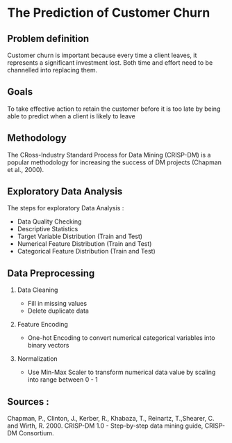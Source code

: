 # The Prediction of Customer Churn

## Problem definition

Customer churn is important because every time a client leaves, it represents a significant investment lost. Both time and effort need to be channelled into replacing them.

## Goals

To take effective action to retain the customer before it is too late by being able to predict when a client is likely to leave

## Methodology

The CRoss-Industry Standard Process for Data Mining (CRISP-DM) is a popular methodology for increasing the success of DM projects (Chapman et al., 2000).

## Exploratory Data Analysis
The steps for exploratory Data Analysis :
* Data Quality Checking
* Descriptive Statistics
* Target Variable Distribution (Train and Test)
* Numerical Feature Distribution (Train and Test)
* Categorical Feature Distribution (Train and Test)

## Data Preprocessing
1. Data Cleaning 
    * Fill in missing values 
    * Delete duplicate data

2. Feature Encoding
    * One-hot Encoding to convert numerical categorical variables into binary vectors

3. Normalization
    * Use Min-Max Scaler to transform numerical data value by scaling into range between 0 - 1


## Sources :
Chapman, P., Clinton, J., Kerber, R., Khabaza, T., Reinartz, T.,Shearer, C. and Wirth, R. 2000. CRISP-DM 1.0 - Step-by-step data mining guide, CRISP-DM Consortium.



